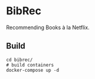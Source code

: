 # BibRec
Recommending Books à la Netflix.

## Build
```
cd bibrec/
# build containers
docker-compose up -d
```
